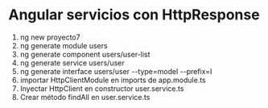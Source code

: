 # Angular servicios con HttpResponse


1. ng new proyecto7
2. ng generate module users
3. ng generate component users/user-list
4. ng generate service users/user
5. ng generate interface users/user --type=model --prefix=I
6. importar HttpClientModule en imports de app.module.ts
7. Inyectar HttpClient en constructor user.service.ts
8. Crear método findAll en user.service.ts